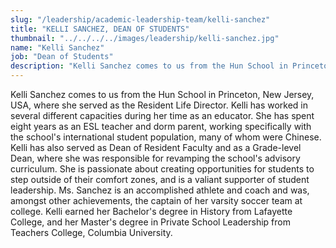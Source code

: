 ```yaml
---
slug: "/leadership/academic-leadership-team/kelli-sanchez"
title: "KELLI SANCHEZ, DEAN OF STUDENTS"
thumbnail: "../../../../images/leadership/kelli-sanchez.jpg"
name: "Kelli Sanchez"
job: "Dean of Students"
description: "Kelli Sanchez comes to us from the Hun School in Princeton, New Jersey, USA, where she served as the Resident Life Director. She is passionate about creating opportunities for students to step outside of their comfort zones, and is a valiant supporter of student leadership."
---
```


Kelli Sanchez comes to us from the Hun School in Princeton, New Jersey, USA, where she served as the Resident Life Director. Kelli has worked in several different capacities during her time as an educator. She has spent eight years as an ESL teacher and dorm parent, working specifically with the school's international student population, many of whom were Chinese. Kelli has also served as Dean of Resident Faculty and as a Grade-level Dean, where she was responsible for revamping the school's advisory curriculum. She is passionate about creating opportunities for students to step outside of their comfort zones, and is a valiant supporter of student leadership. Ms. Sanchez is an accomplished athlete and coach and was, amongst other achievements, the captain of her varsity soccer team at college. Kelli earned her Bachelor's degree in History from Lafayette College, and her Master's degree in Private School Leadership from Teachers College, Columbia University.
